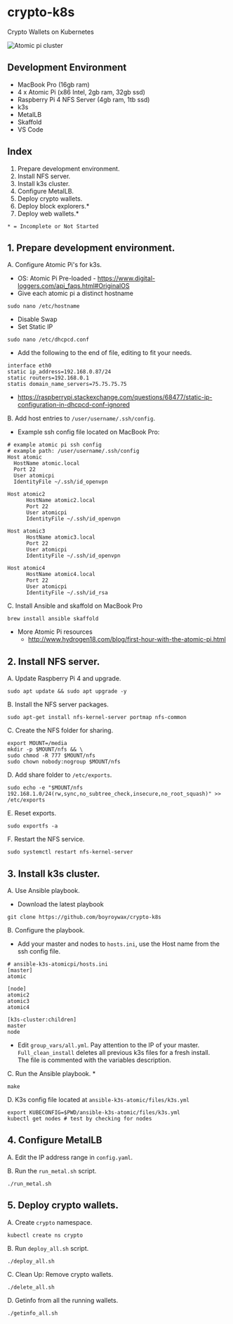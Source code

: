 # crypto-k8s
Crypto Wallets on Kubernetes

![Atomic pi cluster](./atomicpicluster.jpg)

## Development Environment
* MacBook Pro (16gb ram)
* 4 x Atomic Pi (x86 Intel, 2gb ram, 32gb ssd)
* Raspberry Pi 4 NFS Server (4gb ram, 1tb ssd)
* k3s
* MetalLB
* Skaffold
* VS Code

## Index
1. Prepare development environment.
2. Install NFS server.
3. Install k3s cluster.
4. Configure MetalLB.
5. Deploy crypto wallets.
6. Deploy block explorers.*
7. Deploy web wallets.*
```text
* = Incomplete or Not Started
```

## 1. Prepare development environment.
A. Configure Atomic Pi's for k3s.
  * OS: Atomic Pi Pre-loaded - https://www.digital-loggers.com/api_faqs.html#OriginalOS
  * Give each atomic pi a distinct hostname
  ```shell
  sudo nano /etc/hostname
  ```
  * Disable Swap
  * Set Static IP
  ```shell
  sudo nano /etc/dhcpcd.conf
  ```
  * Add the following to the end of file, editing to fit your needs.
  ```text
  interface eth0
  static ip_address=192.168.0.87/24
  static routers=192.168.0.1
  statis domain_name_servers=75.75.75.75
  ```
  * https://raspberrypi.stackexchange.com/questions/68477/static-ip-configuration-in-dhcpcd-conf-ignored

B. Add host entries to ```/user/username/.ssh/config```.
  * Example ssh config file located on MacBook Pro:
  ```text
  # example atomic pi ssh config
  # example path: /user/username/.ssh/config
  Host atomic
	HostName atomic.local
	Port 22
	User atomicpi
	IdentityFile ~/.ssh/id_openvpn

  Host atomic2
        HostName atomic2.local
        Port 22
        User atomicpi
        IdentityFile ~/.ssh/id_openvpn

  Host atomic3
        HostName atomic3.local
        Port 22
        User atomicpi
        IdentityFile ~/.ssh/id_openvpn

  Host atomic4
        HostName atomic4.local
        Port 22
        User atomicpi
        IdentityFile ~/.ssh/id_rsa
   ```

C. Install Ansible and skaffold on MacBook Pro
```shell
brew install ansible skaffold
```

* More Atomic Pi resources
  * http://www.hydrogen18.com/blog/first-hour-with-the-atomic-pi.html

## 2. Install NFS server.
A. Update Raspberry Pi 4 and upgrade.
```shell
sudo apt update && sudo apt upgrade -y
```

B. Install the NFS server packages.
```shell
sudo apt-get install nfs-kernel-server portmap nfs-common
```

C. Create the NFS folder for sharing.
```shell
export MOUNT=/media
mkdir -p $MOUNT/nfs && \
sudo chmod -R 777 $MOUNT/nfs
sudo chown nobody:nogroup $MOUNT/nfs
```

D. Add share folder to ```/etc/exports```.
``` shell
sudo echo -e "$MOUNT/nfs 192.168.1.0/24(rw,sync,no_subtree_check,insecure,no_root_squash)" >> /etc/exports
```

E. Reset exports.
```shell
sudo exportfs -a
```

F. Restart the NFS service.
```shell
sudo systemctl restart nfs-kernel-server
```

## 3. Install k3s cluster.
A. Use Ansible playbook.
  * Download the latest playbook
  ```shell
  git clone https://github.com/boyroywax/crypto-k8s
  ```
B. Configure the playbook.
  * Add your master and nodes to ```hosts.ini```, use the Host name from the ssh config file.
  ```text
  # ansible-k3s-atomicpi/hosts.ini
  [master]
  atomic

  [node]
  atomic2
  atomic3
  atomic4

  [k3s-cluster:children]
  master
  node
  ```
  * Edit ```group_vars/all.yml```.  Pay attention to the IP of your master.  
  ```Full_clean_install``` deletes all previous k3s files for a fresh install.  
  The file is commented with the variables description.

C. Run the Ansible playbook.
  * 
  ```shell
  make
  ```

D. K3s config file located at ```ansible-k3s-atomic/files/k3s.yml```
  ```shell
  export KUBECONFIG=$PWD/ansible-k3s-atomic/files/k3s.yml
  kubectl get nodes # test by checking for nodes
  ```

## 4. Configure MetalLB
A. Edit the IP address range in ```config.yaml```.

B. Run the ```run_metal.sh``` script.
```shell
./run_metal.sh
```

## 5. Deploy crypto wallets.
A. Create ```crypto``` namespace.
```shell
kubectl create ns crypto
```

B. Run ```deploy_all.sh``` script.
```shell
./deploy_all.sh
```

C. Clean Up: Remove crypto wallets.
```shell
./delete_all.sh
```

D. Getinfo from all the running wallets.
```shell
./getinfo_all.sh
```
